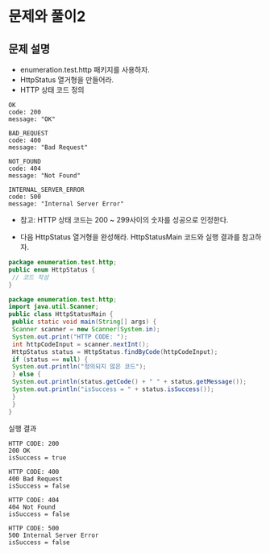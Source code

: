 # 문제와 풀이2
## 문제 설명
* enumeration.test.http 패키지를 사용하자.
* HttpStatus 열거형을 만들어라.
* HTTP 상태 코드 정의
```
OK
code: 200
message: "OK"
```
```
BAD_REQUEST
code: 400
message: "Bad Request"
```
```
NOT_FOUND
code: 404
message: "Not Found"
```
```
INTERNAL_SERVER_ERROR
code: 500
message: "Internal Server Error"
```
* 참고: HTTP 상태 코드는 200 ~ 299사이의 숫자를 성공으로 인정한다.

* 다음 HttpStatus 열거형을 완성해라. HttpStatusMain 코드와 실행 결과를 참고하자.
```java
package enumeration.test.http;
public enum HttpStatus {
 // 코드 작성
}
```
```java
package enumeration.test.http;
import java.util.Scanner;
public class HttpStatusMain {
 public static void main(String[] args) {
 Scanner scanner = new Scanner(System.in);
 System.out.print("HTTP CODE: ");
 int httpCodeInput = scanner.nextInt();
 HttpStatus status = HttpStatus.findByCode(httpCodeInput);
 if (status == null) {
 System.out.println("정의되지 않은 코드");
 } else {
 System.out.println(status.getCode() + " " + status.getMessage());
 System.out.println("isSuccess = " + status.isSuccess());
 }
 }
}
```
실행 결과
```
HTTP CODE: 200
200 OK
isSuccess = true
```
```
HTTP CODE: 400
400 Bad Request
isSuccess = false
```
```
HTTP CODE: 404
404 Not Found
isSuccess = false
```
```
HTTP CODE: 500
500 Internal Server Error
isSuccess = false